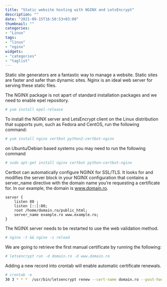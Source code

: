 ```yaml
---
title: "Static website hosting with NGINX and LetsEncrypt"
description: ""
date: "2021-09-15T16:50:53+03:00"
thumbnail: ""
categories:
- "Linux"
tags:
- "linux"
- "nginx"
widgets:
- "categories"
- "taglist"
---
```

Static site generators are a fantastic way to manage a website. Static sites are faster and safer than dynamic sites. 
Nginx is an ideal web server for serving these static files. 

<!--more--> 

The NGINX package is not apart of standard installation packages and we need to enable epel repository.

```sh
# yum install epel-release
```

To install the NGINX server and LetsEncrypt client on the Linux distribution that supports yum, such as Fedora and CentOS, run the following command:

```sh
# yum install nginx certbot python2-certbot-nginx
```

on Ubuntu/Debian based systems you may need to run the following command
```sh
# sudo apt-get install nginx certbot python-certbot-nginx
```

Certbot can automatically configure NGINX for SSL/TLS.
It looks for and modifies the server block in your NGINX configuration that contains a server_name directive with the domain name you’re requesting a certificate for.
In our example, the domain is www.domain.ro.

```
server {
    listen 80 ;
    listen [::]:80;
    root /home/domain.ro/public_html;
    server_name example.ro www.example.ro;
}
```

The NGINX server needs to be restarted to use the web validation method.
```sh
# nginx -t && nginx -s reload
```

We are going to retrieve the first manual certificate by running the following:
```sh
# letsencrypt run -d domain.ro -d www.domain.ro
```

Adding a new record into crontab will enable automatic certificate renewals.
```sh
# crontab -e
30 3 * * *  /usr/bin/letsencrypt renew --cert-name domain.ro --post-hook "/bin/systemctl restart nginx" --quiet
```
